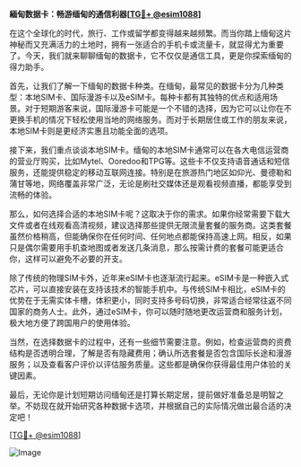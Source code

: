 **緬甸数据卡：畅游缅甸的通信利器[[TG💪+ @esim1088](https://t.me/s/esim1088)]**

在这个全球化的时代，旅行、工作或留学都变得越来越频繁。而当你踏上缅甸这片神秘而又充满活力的土地时，拥有一张适合的手机卡或流量卡，就显得尤为重要了。今天，我们就来聊聊缅甸的数据卡，它不仅仅是通信工具，更是你探索缅甸的得力助手。

首先，让我们了解一下缅甸的数据卡种类。在缅甸，最常见的数据卡分为几种类型：本地SIM卡、国际漫游卡以及eSIM卡。每种卡都有其独特的优点和适用场景。对于短期游客来说，国际漫游卡可能是一个不错的选择，因为它可以让你在不更换手机的情况下轻松使用当地的网络服务。而对于长期居住或工作的朋友来说，本地SIM卡则是更经济实惠且功能全面的选项。

接下来，我们重点谈谈本地SIM卡。缅甸的本地SIM卡通常可以在各大电信运营商的营业厅购买，比如Mytel、Ooredoo和TPG等。这些卡不仅支持语音通话和短信服务，还能提供稳定的移动互联网连接。特别是在旅游热门地区如仰光、曼德勒和蒲甘等地，网络覆盖非常广泛，无论是刷社交媒体还是观看视频直播，都能享受到流畅的体验。

那么，如何选择合适的本地SIM卡呢？这取决于你的需求。如果你经常需要下载大文件或者在线观看高清视频，建议选择那些提供无限流量套餐的服务商。这类套餐虽然价格稍高，但能确保你在任何时间、任何地点都能保持高速上网。相反，如果只是偶尔需要用手机查地图或者发送几条消息，那么按需计费的套餐可能更适合你，这样可以避免不必要的开支。

除了传统的物理SIM卡外，近年来eSIM卡也逐渐流行起来。eSIM卡是一种嵌入式芯片，可以直接安装在支持该技术的智能手机中。与传统SIM卡相比，eSIM卡的优势在于无需实体卡槽，体积更小，同时支持多号码切换，非常适合经常往返不同国家的商务人士。此外，通过eSIM卡，你可以随时随地更改运营商和服务计划，极大地方便了跨国用户的使用体验。

当然，在选择数据卡的过程中，还有一些细节需要注意。例如，检查运营商的资费结构是否透明合理，了解是否有隐藏费用；确认所选套餐是否包含国际长途和漫游服务；以及查看客户评价以评估服务质量。这些都是确保你获得最佳用户体验的关键因素。

最后，无论你是计划短期访问缅甸还是打算长期定居，提前做好准备总是明智之举。不妨现在就开始研究各种数据卡选项，并根据自己的实际情况做出最合适的决定吧！

[[TG💪+ @esim1088](https://t.me/s/esim1088)] 

![Image](https://i.postimg.cc/4NQfJmqS/Snipaste-2025-05-13-00-14-12.png)